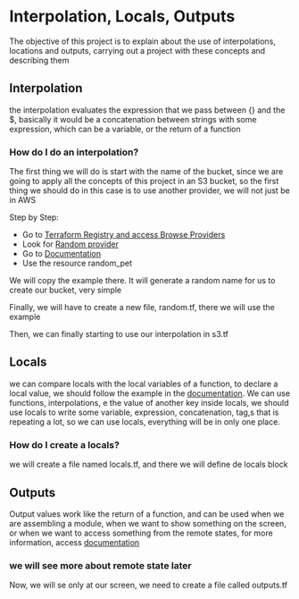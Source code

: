 # Interpolation, Locals, Outputs

The objective of this project is to explain about the use of interpolations, locations and outputs, carrying out a project with these 
concepts and describing them

## Interpolation

the interpolation evaluates the expression that we pass between {} and the $, basically it would be  a  concatenation  between  strings 
with some expression, which can be a variable, or the return of a function

### How do I do an interpolation?

The first thing we will do is start with the name of the bucket, since we are going to apply all the concepts of this project in an  S3 
bucket, so the first thing we should do in this case is to use another provider, we will not just be in AWS

Step by Step:

* Go to [Terraform Registry and access Browse Providers](https://registry.terraform.io/browse/providers)
* Look for [Random provider](https://registry.terraform.io/providers/hashicorp/random/latest)
* Go to [Documentation](https://registry.terraform.io/providers/hashicorp/random/latest/docs)
* Use the resource random_pet

We will copy the example there. It will generate a random name for us to create our bucket, very simple



Finally, we will have to create a new file, random.tf, there we will use the example

Then, we can finally starting to use our interpolation in s3.tf 

## Locals

we can compare locals with the local variables of a function, to declare a local value, we should follow the example in the [documentation](https://www.terraform.io/language/values/locals).
We can use functions, interpolations, e the value of another key inside locals, we should use locals to write some variable, expression,
concatenation, tag,s that is repeating a lot, so we can use locals, everything will be in only one place.

### How do I create a locals?

we will create a file named locals.tf, and there we will define de locals block

## Outputs
Output values ​​work like the return of a function, and can be used when we are assembling a module, when we want to show something on the 
screen, or when we want to access something from the remote states, for more information, access [documentation](https://www.terraform.io/language/values/outputs)

### we will see more about remote state later
Now, we will se only at our screen, we need to create a file called outputs.tf
